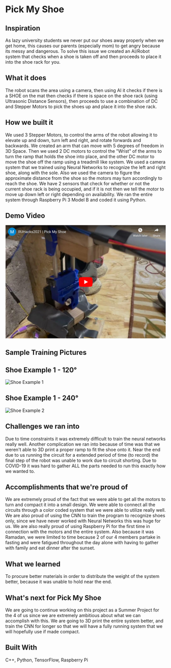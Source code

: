 # Pick My Shoe

## Inspiration

As lazy university students we never put our shoes away properly when we get home, this causes our parents (especially mom) to get angry because its messy and dangerous. To solve this issue we created an AI/Robot system that checks when a shoe is taken off and then proceeds to place it into the shoe rack for you.

## What it does

The robot scans the area using a camera, then using AI it checks if there is a SHOE on the mat then checks if there is space on the shoe rack (using Ultrasonic Distance Sensors), then proceeds to use a combination of DC and Stepper Motors to pick the shoes up and place it into the shoe rack.

## How we built it

We used 3 Stepper Motors, to control the arms of the robot allowing it to elevate up and down, turn left and right, and rotate forwards and backwards. We created an arm that can move with 5 degrees of freedom in 3D Space. Then we used 2 DC motors to control the "Wrist" of the arms to turn the ramp that holds the shoe into place, and the other DC motor to move the shoe off the ramp using a treadmill like system. We used a camera system that we trained using Neural Networks to recognize the left and right shoe, along with the sole. Also we used the camera to figure the approximate distance from the shoe so the motors may turn accordingly to reach the shoe. We have 2 sensors that check for whether or not the current shoe rack is being occupied, and if it is not then we tell the motor to move up down left or right depending on availability. We ran the entire system through Raspberry Pi 3 Model B and coded it using Python.


## Demo Video

[![Pick My Shoe](https://github.com/MohammedA888/RUHacks2021/blob/main/RU%20Hacks%20Image.png)](https://www.youtube.com/watch?v=YLyF9gJMwVE)


## Sample Training Pictures

## Shoe Example 1 - 120°

<img src="https://github.com/MohammedA888/RUHacks2021/blob/main/CNN%20Training%20Dataset/1587065460-Mens-193-Royale-TripleBlack-3RBW-Product-102_987ae47c-343a-4a46-9902-2f233bd5452c.jpg" alt="Shoe Example 1" width="400" height="500">

## Shoe Example 1 - 240°

<img src="https://github.com/MohammedA888/RUHacks2021/blob/main/CNN%20Training%20Dataset/84bbb268364a43cb9766b5aeb71901b9.jpg" alt="Shoe Example 2" width="400" height="500">


## Challenges we ran into

Due to time constraints it was extremely difficult to train the neural networks really well. Another complication we ran into because of time was that we weren't able to 3D print a proper ramp to fit the shoe onto it. Near the end due to us running the circuit for a extended period of time (to record) the final step of the robot was unable to work due to circuit shorting. Due to COVID-19 it was hard to gather ALL the parts needed to run this exactly how we wanted to.


## Accomplishments that we're proud of

We are extremely proud of the fact that we were able to get all the motors to turn and compact it into a small design. We were able to connect all the circuits through a color coded system that we were able to utilize really well. We are also proud of using the CNN to train the program to recognize shoes only, since we have never worked with Neural Networks this was huge for us. We are also really proud of using Raspberry Pi for the first time in connection with the motors and the entire system. Also because it was Ramadan, we were limited to time because 2 of our 4 members partake in fasting and were fatigued throughout the day alone with having to gather with family and eat dinner after the sunset.


## What we learned

To procure better materials in order to distribute the weight of the system better, because it was unable to hold near the end.

## What's next for Pick My Shoe

We are going to continue working on this project as a Summer Project for the 4 of us since we are extremely ambitious about what we can accomplish with this. We are going to 3D print the entire system better, and train the CNN for longer so that we will have a fully running system that we will hopefully use if made compact.

## Built With

C++, Python, TensorFlow, Raspberry Pi

